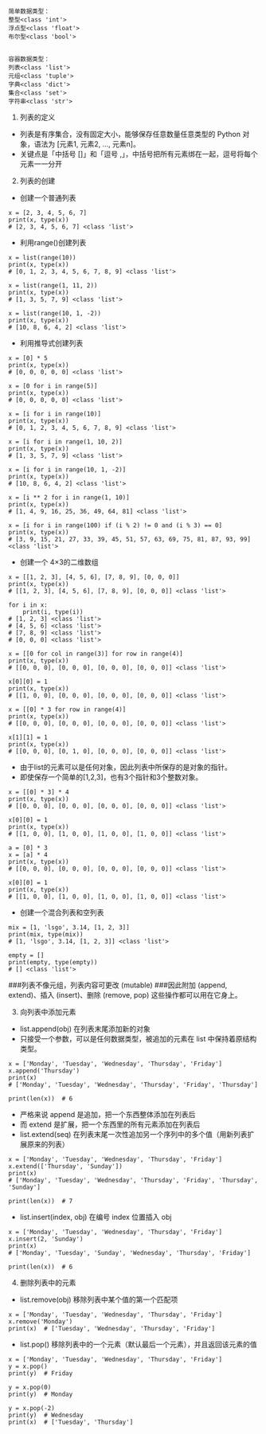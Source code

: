 ```
简单数据类型：
整型<class 'int'>
浮点型<class 'float'>
布尔型<class 'bool'>


容器数据类型：
列表<class 'list'>
元组<class 'tuple'>
字典<class 'dict'>
集合<class 'set'>
字符串<class 'str'>
```
1. 列表的定义
* 列表是有序集合，没有固定大小，能够保存任意数量任意类型的 Python 对象，语法为 [元素1, 元素2, ..., 元素n]。
* 关键点是「中括号 []」和「逗号 ,」，中括号把所有元素绑在一起，逗号将每个元素一一分开

2. 列表的创建
* 创建一个普通列表
```
x = [2, 3, 4, 5, 6, 7]
print(x, type(x))
# [2, 3, 4, 5, 6, 7] <class 'list'>
```
* 利用range()创建列表
```
x = list(range(10))
print(x, type(x))
# [0, 1, 2, 3, 4, 5, 6, 7, 8, 9] <class 'list'>

x = list(range(1, 11, 2))
print(x, type(x))
# [1, 3, 5, 7, 9] <class 'list'>

x = list(range(10, 1, -2))
print(x, type(x))
# [10, 8, 6, 4, 2] <class 'list'>
```
* 利用推导式创建列表
```
x = [0] * 5
print(x, type(x))
# [0, 0, 0, 0, 0] <class 'list'>

x = [0 for i in range(5)]
print(x, type(x))
# [0, 0, 0, 0, 0] <class 'list'>

x = [i for i in range(10)]
print(x, type(x))
# [0, 1, 2, 3, 4, 5, 6, 7, 8, 9] <class 'list'>

x = [i for i in range(1, 10, 2)]
print(x, type(x))
# [1, 3, 5, 7, 9] <class 'list'>

x = [i for i in range(10, 1, -2)]
print(x, type(x))
# [10, 8, 6, 4, 2] <class 'list'>

x = [i ** 2 for i in range(1, 10)]
print(x, type(x))
# [1, 4, 9, 16, 25, 36, 49, 64, 81] <class 'list'>

x = [i for i in range(100) if (i % 2) != 0 and (i % 3) == 0]
print(x, type(x))
# [3, 9, 15, 21, 27, 33, 39, 45, 51, 57, 63, 69, 75, 81, 87, 93, 99] <class 'list'>
```

* 创建一个 4×3的二维数组
```
x = [[1, 2, 3], [4, 5, 6], [7, 8, 9], [0, 0, 0]]
print(x, type(x))
# [[1, 2, 3], [4, 5, 6], [7, 8, 9], [0, 0, 0]] <class 'list'>

for i in x:
    print(i, type(i))
# [1, 2, 3] <class 'list'>
# [4, 5, 6] <class 'list'>
# [7, 8, 9] <class 'list'>
# [0, 0, 0] <class 'list'>

x = [[0 for col in range(3)] for row in range(4)]
print(x, type(x))
# [[0, 0, 0], [0, 0, 0], [0, 0, 0], [0, 0, 0]] <class 'list'>

x[0][0] = 1
print(x, type(x))
# [[1, 0, 0], [0, 0, 0], [0, 0, 0], [0, 0, 0]] <class 'list'>

x = [[0] * 3 for row in range(4)]
print(x, type(x))
# [[0, 0, 0], [0, 0, 0], [0, 0, 0], [0, 0, 0]] <class 'list'>

x[1][1] = 1
print(x, type(x))
# [[0, 0, 0], [0, 1, 0], [0, 0, 0], [0, 0, 0]] <class 'list'>
```
* 由于list的元素可以是任何对象，因此列表中所保存的是对象的指针。
* 即使保存一个简单的[1,2,3]，也有3个指针和3个整数对象。
```
x = [[0] * 3] * 4
print(x, type(x))
# [[0, 0, 0], [0, 0, 0], [0, 0, 0], [0, 0, 0]] <class 'list'>

x[0][0] = 1
print(x, type(x))
# [[1, 0, 0], [1, 0, 0], [1, 0, 0], [1, 0, 0]] <class 'list'>

a = [0] * 3
x = [a] * 4
print(x, type(x))
# [[0, 0, 0], [0, 0, 0], [0, 0, 0], [0, 0, 0]] <class 'list'>

x[0][0] = 1
print(x, type(x))
# [[1, 0, 0], [1, 0, 0], [1, 0, 0], [1, 0, 0]] <class 'list'>
```
* 创建一个混合列表和空列表
```
mix = [1, 'lsgo', 3.14, [1, 2, 3]]
print(mix, type(mix))  
# [1, 'lsgo', 3.14, [1, 2, 3]] <class 'list'>

empty = []
print(empty, type(empty))  
# [] <class 'list'>
```
###列表不像元组，列表内容可更改 (mutable)
###因此附加 (append, extend)、插入 (insert)、删除 (remove, pop) 这些操作都可以用在它身上。

3. 向列表中添加元素
* list.append(obj) 在列表末尾添加新的对象
* 只接受一个参数，可以是任何数据类型，被追加的元素在 list 中保持着原结构类型。
```
x = ['Monday', 'Tuesday', 'Wednesday', 'Thursday', 'Friday']
x.append('Thursday')
print(x)  
# ['Monday', 'Tuesday', 'Wednesday', 'Thursday', 'Friday', 'Thursday']

print(len(x))  # 6
```
* 严格来说 append 是追加，把一个东西整体添加在列表后
* 而 extend 是扩展，把一个东西里的所有元素添加在列表后
* list.extend(seq) 在列表末尾一次性追加另一个序列中的多个值（用新列表扩展原来的列表）
```
x = ['Monday', 'Tuesday', 'Wednesday', 'Thursday', 'Friday']
x.extend(['Thursday', 'Sunday'])
print(x)  
# ['Monday', 'Tuesday', 'Wednesday', 'Thursday', 'Friday', 'Thursday', 'Sunday']

print(len(x))  # 7
```

* list.insert(index, obj) 在编号 index 位置插入 obj
```
x = ['Monday', 'Tuesday', 'Wednesday', 'Thursday', 'Friday']
x.insert(2, 'Sunday')
print(x)
# ['Monday', 'Tuesday', 'Sunday', 'Wednesday', 'Thursday', 'Friday']

print(len(x))  # 6
```

4. 删除列表中的元素
* list.remove(obj) 移除列表中某个值的第一个匹配项
```
x = ['Monday', 'Tuesday', 'Wednesday', 'Thursday', 'Friday']
x.remove('Monday')
print(x)  # ['Tuesday', 'Wednesday', 'Thursday', 'Friday']
```
* list.pop() 移除列表中的一个元素（默认最后一个元素），并且返回该元素的值
```
x = ['Monday', 'Tuesday', 'Wednesday', 'Thursday', 'Friday']
y = x.pop()
print(y)  # Friday

y = x.pop(0)
print(y)  # Monday

y = x.pop(-2)
print(y)  # Wednesday
print(x)  # ['Tuesday', 'Thursday']
```























